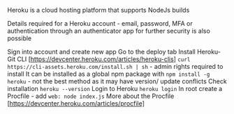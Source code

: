 Heroku is a cloud hosting platform that supports NodeJs builds

Details required for a Heroku account - email, password,
MFA or authentication through an authenticator app for further security is also possible

Sign into account and create new app
Go to the deploy tab
Install Heroku-Git CLI [https://devcenter.heroku.com/articles/heroku-clis]
`curl https://cli-assets.heroku.com/install.sh | sh` - admin rights required to install
It can be installed as a global npm package with `npm install -g heroku` - not the best method as it may have
version/ update conflicts
Check installation `heroku --version`
Login to Heroku `heroku login`
In root create a Procfile - add `web: node index.js` 
More about the Procfile [https://devcenter.heroku.com/articles/procfile]
